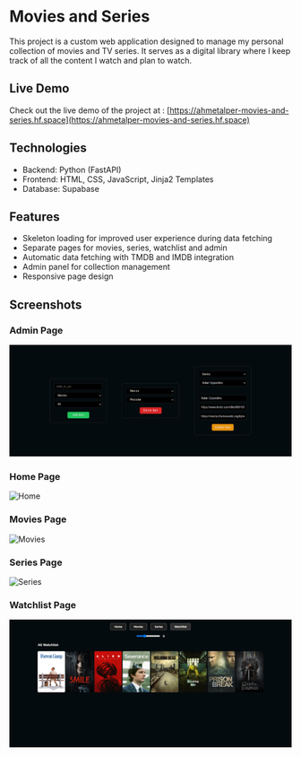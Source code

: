 # Movies and Series

This project is a custom web application designed to manage my personal collection of movies and TV series. It serves as a digital library where I keep track of all the content I watch and plan to watch.

## Live Demo

Check out the live demo of the project at : [https://ahmetalper-movies-and-series.hf.space](https://ahmetalper-movies-and-series.hf.space)

## Technologies

- Backend: Python (FastAPI)
- Frontend: HTML, CSS, JavaScript, Jinja2 Templates
- Database: Supabase

## Features

- Skeleton loading for improved user experience during data fetching
- Separate pages for movies, series, watchlist and admin
- Automatic data fetching with TMDB and IMDB integration
- Admin panel for collection management
- Responsive page design

## Screenshots

### Admin Page

![Admin](images/admin.png)

### Home Page

![Home](images/home.png)

### Movies Page

![Movies](images/movies.png)

### Series Page

![Series](images/series.png)

### Watchlist Page

![Watchlist](images/watchlist.png)
